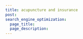 ```yaml
---
title: acupuncture and insurance
post: 
search_engine_optimization:
  page_title:
  page_description:
---
```

